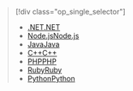 > [!div class="op_single_selector"]
> * [<span data-ttu-id="9a2ef-101">.NET</span><span class="sxs-lookup"><span data-stu-id="9a2ef-101">.NET</span></span>](../articles/storage/queues/storage-dotnet-how-to-use-queues.md)
> * [<span data-ttu-id="9a2ef-102">Node.js</span><span class="sxs-lookup"><span data-stu-id="9a2ef-102">Node.js</span></span>](../articles/storage/queues/storage-nodejs-how-to-use-queues.md)
> * [<span data-ttu-id="9a2ef-103">Java</span><span class="sxs-lookup"><span data-stu-id="9a2ef-103">Java</span></span>](../articles/storage/queues/storage-java-how-to-use-queue-storage.md)
> * [<span data-ttu-id="9a2ef-104">C++</span><span class="sxs-lookup"><span data-stu-id="9a2ef-104">C++</span></span>](../articles/storage/queues/storage-c-plus-plus-how-to-use-queues.md)
> * [<span data-ttu-id="9a2ef-105">PHP</span><span class="sxs-lookup"><span data-stu-id="9a2ef-105">PHP</span></span>](../articles/storage/queues/storage-php-how-to-use-queues.md)
> * [<span data-ttu-id="9a2ef-106">Ruby</span><span class="sxs-lookup"><span data-stu-id="9a2ef-106">Ruby</span></span>](../articles/storage/queues/storage-ruby-how-to-use-queue-storage.md)
> * [<span data-ttu-id="9a2ef-107">Python</span><span class="sxs-lookup"><span data-stu-id="9a2ef-107">Python</span></span>](../articles/storage/queues/storage-python-how-to-use-queue-storage.md)
> 
> 


